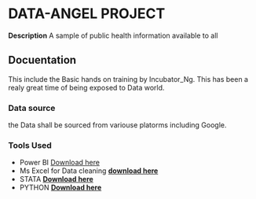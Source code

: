 # DATA-ANGEL PROJECT
**Description**
A sample of public health information available to all
## Docuentation
This include the Basic hands on training by Incubator_Ng. This has been a realy great time of being exposed to Data world.
### Data source
the Data shall be sourced from variouse platorms including Google.
### Tools Used
- Power BI [Download here](https://powerbi.microsoft.com/en-us/downloads/)
- Ms Excel for Data cleaning [**download here**](https://www.microsoft.com/en-us/microsoft-365/excel)
- STATA [**Download here**](https://download.stata.com/download/)
- PYTHON [**Download here**](https://www.python.org/downloads/)


